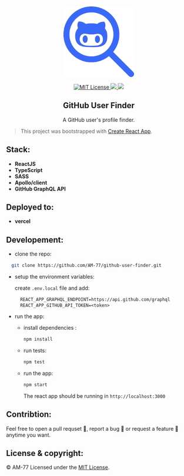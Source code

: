 <p align="center"><a href="" target="_blank" rel="noopener noreferrer"><img width="192px" height="192px" src="./public/logo.png" alt="GitHub User Finder Logo"></a></p>

<p align="center">
  <a href="https://github.com/AM-77/github-user-finder/blob/master/LICENSE">
  <img src="https://img.shields.io/github/license/am-77/github-user-finder?color=%233969fc&logoColor=%233969fc" alt="MIT License" />
  </a>

  <a href="https://graphql.github.com/" alt="GitHub GraphQL API">
    <img src="https://img.shields.io/badge/GitHub-GraphQL API-%233969fc" />
  </a>

  <img src="https://img.shields.io/badge/Open%20Source-%E2%99%A5-%233969fc" />
</p>

<h2 align="center">GitHub User Finder</h2>
<p align="center">A GitHub user's profile finder.</p>

> This project was bootstrapped with [Create React App](https://github.com/facebook/create-react-app).

## Stack:

- **ReactJS**
- **TypeScript**
- **SASS**
- **Apollo/client**
- **GitHub GraphQL API**

## Deployed to:

- **vercel**

## Developement:

- clone the repo:

```bash
  git clone https://github.com/AM-77/github-user-finder.git
```

- setup the environment variables:

  create `.env.local` file and add:

  ```
    REACT_APP_GRAPHQL_ENDPOINT=https://api.github.com/graphql
    REACT_APP_GITHUB_API_TOKEN=<token>
  ```

- run the app:

  - install dependencies :

    ```bash
    npm install
    ```

  - run tests:

    ```bash
    npm test
    ```

  - run the app:

    ```bash
    npm start
    ```

    The react app should be running in `http://localhost:3000`

## Contribtion:

Feel free to open a pull requset 💁, report a bug 🐛 or request a feature 🌟 anytime you want.

## License & copyright:

© AM-77
Licensed under the [MIT License](LICENSE).
